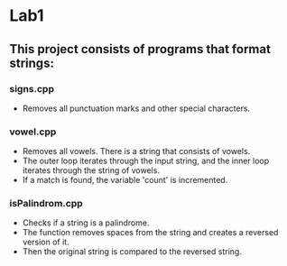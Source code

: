 # Lab1
## This project consists of programs that format strings:
### signs.cpp
  - Removes all punctuation marks and other special characters.  
### vowel.cpp
  - Removes all vowels. There is a string that consists of vowels.  
  - The outer loop iterates through the input string, and the inner loop iterates through the string of vowels.  
  - If a match is found, the variable 'count' is incremented.  
### isPalindrom.cpp
  - Checks if a string is a palindrome.  
  - The function removes spaces from the string and creates a reversed version of it.  
  - Then the original string is compared to the reversed string.
